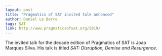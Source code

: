 ```yaml
---
layout: post
title: "Pragmatics of SAT invited talk annonced"
author: Daniel Le Berre
tags: SAT
link: http://www.pragmaticsofsat.org/2019/
---
```


The invited talk for the decade edition of Pragmatics of SAT is Joao Marques Silva.
His talk is titled *SAT: Disruption, Demise and Resurgence*.